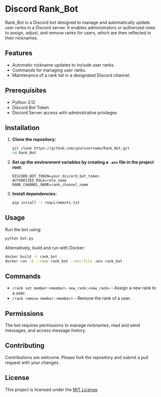
# Discord Rank_Bot

Rank_Bot is a Discord bot designed to manage and automatically update user ranks in a Discord server. It enables administrators or authorized roles to assign, adjust, and remove ranks for users, which are then reflected in their nicknames.

## Features

- Automatic nickname updates to include user ranks.
- Commands for managing user ranks.
- Maintenance of a rank list in a designated Discord channel.

## Prerequisites

- Python 3.12
- Discord Bot Token
- Discord Server access with administrative privileges

## Installation

1. **Clone the repository:**
   ```bash
   git clone https://github.com/yourusername/Rank_Bot.git
   cd Rank_Bot
   ```

2. **Set up the environment variables by creating a `.env` file in the project root:**
   ```
   DISCORD_BOT_TOKEN=your_discord_bot_token
   AUTHORIZED_ROLE=role_name
   RANK_CHANNEL_NAME=rank_channel_name
   ```

3. **Install dependencies:**
   ```bash
   pip install -r requirements.txt
   ```

## Usage

Run the bot using:
```bash
python bot.py
```

Alternatively, build and run with Docker:
```bash
docker build -t rank_bot .
docker run -d --name rank_bot --env-file .env rank_bot
```

## Commands

- `/rank set member:<member> new_rank:<new_rank>` - Assign a new rank to a user.
- `/rank remove member:<member>` - Remove the rank of a user.

## Permissions

The bot requires permissions to manage nicknames, read and send messages, and access message history.

## Contributing

Contributions are welcome. Please fork the repository and submit a pull request with your changes.

## License

This project is licensed under the [MIT License](LICENSE).
